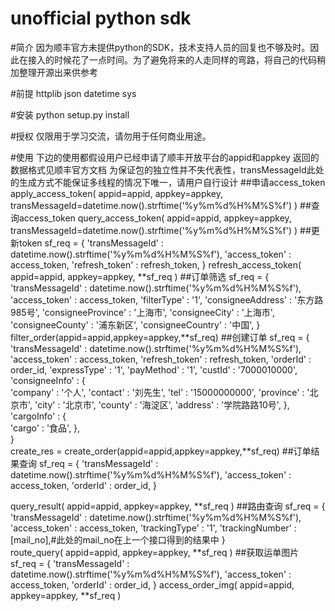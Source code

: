 # unofficial python sdk

#简介
因为顺丰官方未提供python的SDK，技术支持人员的回复也不够及时。因此在接入的时候花了一点时间。为了避免将来的人走同样的弯路，将自己的代码稍加整理开源出来供参考

#前提
httplib
json
datetime
sys

#安装
python setup.py install

#授权
仅限用于学习交流，请勿用于任何商业用途。

#使用
下边的使用都假设用户已经申请了顺丰开放平台的appid和appkey
返回的数据格式见顺丰官方文档
为保证包的独立性并不失代表性，transMessageId此处的生成方式不能保证多线程的情况下唯一，请用户自行设计
##申请access_token
apply_access_token(
	appid=appid,
	appkey=appkey,
	transMessageId=datetime.now().strftime('%y%m%d%H%M%S%f')
)
##查询access_token
query_access_token(
	appid=appid,
	appkey=appkey,
	transMessageId=datetime.now().strftime('%y%m%d%H%M%S%f')
)
##更新token
sf_req = { 
	'transMessageId'    :   datetime.now().strftime('%y%m%d%H%M%S%f'),
	'access_token'      :   access_token,
	'refresh_token'		:	refresh_token,
}
refresh_access_token(
	appid=appid,
	appkey=appkey,
	**sf_req
)
##订单筛选
sf_req = { 
	'transMessageId'    :   datetime.now().strftime('%y%m%d%H%M%S%f'),
	'access_token'      :   access_token,
	'filterType'        :   '1',
	'consigneeAddress'  :   '东方路985号',
	'consigneeProvince' :   '上海市',
	'consigneeCity'     :   '上海市',
	'consigneeCounty'   :   '浦东新区',
	'consigneeCountry'  :   '中国',
}   
filter_order(appid=appid,appkey=appkey,**sf_req)
##创建订单
sf_req = { 
    'transMessageId'    :   datetime.now().strftime('%y%m%d%H%M%S%f'),
    'access_token'      :   access_token,
    'refresh_token'     :   refresh_token,
    'orderId'           :   order_id,
    'expressType'       :   '1',
    'payMethod'         :   '1',
    'custId'            :   '7000010000',
    'consigneeInfo'     :   {   
        'company'       :   '个人',
        'contact'       :   '刘先生',
        'tel'           :   '15000000000',
        'province'      :   '北京市',
        'city'          :   '北京市',
        'county'        :   '海淀区',
        'address'       :   '学院路路10号',
    },  
    'cargoInfo'         :   {   
        'cargo'         :   '食品',
    },  
}   
create_res = create_order(appid=appid,appkey=appkey,**sf_req)
##订单结果查询
sf_req = {
    'transMessageId'    :   datetime.now().strftime('%y%m%d%H%M%S%f'),
    'access_token'      :   access_token,
	'orderId'			:	order_id,
}
	
query_result(
	appid=appid,
	appkey=appkey,
	**sf_req
)
##路由查询
sf_req = { 
    'transMessageId'    :   datetime.now().strftime('%y%m%d%H%M%S%f'),
    'access_token'      :   access_token,
    'trackingType'      :   '1',
    'trackingNumber'    :   [mail_no],#此处的mail_no在上一个接口得到的结果中
}   
route_query(
	appid=appid,
	appkey=appkey,
	**sf_req
)
##获取运单图片
sf_req = {
    'transMessageId'    :   datetime.now().strftime('%y%m%d%H%M%S%f'),
    'access_token'      :   access_token,
    'orderId'           :   order_id,
}
access_order_img(
	appid=appid,
	appkey=appkey,
	**sf_req
)
